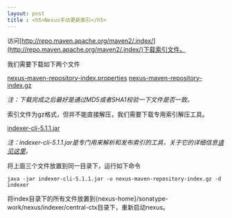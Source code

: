 ```yaml
---
layout: post
title : <h5>Nexus手动更新索引</h5>
---
```


访问[http://repo.maven.apache.org/maven2/.index/](http://repo.maven.apache.org/maven2/.index/)下载索引文件。

我们需要下载如下两个文件

[nexus-maven-repository-index.properties](http://repo.maven.apache.org/maven2/.index/nexus-maven-repository-index.properties)
[nexus-maven-repository-index.gz](http://repo.maven.apache.org/maven2/.index/nexus-maven-repository-index.gz)

*注：下载完成之后最好是通过MD5或者SHA1校验一下文件是否一致。*

索引文件为gz格式，但并不能直接解压，我们需要下载专用索引解压工具。

[indexer-cli-5.1.1.jar](http://central.maven.org/maven2/org/apache/maven/indexer/indexer-cli/5.1.1/indexer-cli-5.1.1.jar)

*注：indexer-cli-5.1.1.jar是专门用来解析和发布索引的工具，关于它的详细信息[请见这里](https://maven.apache.org/maven-indexer/indexer-cli/index.html)。*

将上面三个文件放置到同一目录下，运行如下命令

```
java -jar indexer-cli-5.1.1.jar -u nexus-maven-repository-index.gz -d indexer
```

将index目录下的所有文件放置到{nexus-home}/sonatype-work/nexus/indexer/central-ctx目录下，重新启动nexus。